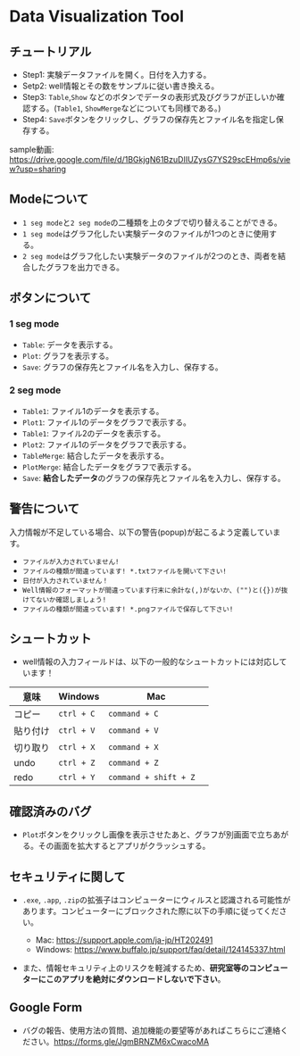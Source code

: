 # Data Visualization Tool
## チュートリアル
- Step1: 実験データファイルを開く。日付を入力する。
- Setp2: well情報とその数をサンプルに従い書き換える。
- Step3: `Table`,`Show` などのボタンでデータの表形式及びグラフが正しいか確認する。(`Table1`, `ShowMerge`などについても同様である。)
- Step4: `Save`ボタンをクリックし、グラフの保存先とファイル名を指定し保存する。

sample動画: https://drive.google.com/file/d/1BGkjgN61BzuDIIUZysG7YS29scEHmp6s/view?usp=sharing

## Modeについて
- `1 seg mode`と`2 seg mode`の二種類を上のタブで切り替えることができる。
- `1 seg mode`はグラフ化したい実験データのファイルが1つのときに使用する。
- `2 seg mode`はグラフ化したい実験データのファイルが2つのとき、両者を結合したグラフを出力できる。

## ボタンについて
### 1 seg mode
- `Table`: データを表示する。
- `Plot`: グラフを表示する。
- `Save`: グラフの保存先とファイル名を入力し、保存する。
### 2 seg mode
- `Table1`: ファイル1のデータを表示する。
- `Plot1`: ファイル1のデータをグラフで表示する。
- `Table1`: ファイル2のデータを表示する。
- `Plot2`: ファイル1のデータをグラフで表示する。
- `TableMerge`: 結合したデータを表示する。
- `PlotMerge`: 結合したデータをグラフで表示する。
- `Save`: **結合したデータ**のグラフの保存先とファイル名を入力し、保存する。

## 警告について
入力情報が不足している場合、以下の警告(popup)が起こるよう定義しています。

- `ファイルが入力されていません!`
- `ファイルの種類が間違っています! *.txtファイルを開いて下さい!`
- `日付が入力されていません！`
- `Well情報のフォーマットが間違っています行末に余計な(,)がないか、("")と({})が抜けてないか確認しましょう!`
- `ファイルの種類が間違っています! *.pngファイルで保存して下さい!`

## シュートカット
- well情報の入力フィールドは、以下の一般的なシュートカットには対応しています！

|  意味  |  Windows  |  Mac  |
|  ----  | ---- | ---- |
|  コピー   |  `ctrl + C`  |  `command + C`	  |
|  貼り付け |  `ctrl + V`  |  `command + V`  |
|  切り取り |  `ctrl + X`  |  `command + X`  |
|  undo     |  `ctrl + Z`  |  `command + Z`  |
|  redo     |  `ctrl + Y`  |  `command + shift + Z	`  |
	
## 確認済みのバグ
- `Plot`ボタンをクリックし画像を表示させたあと、グラフが別画面で立ちあがる。その画面を拡大するとアプリがクラッシュする。

## セキュリティに関して
- `.exe`, `.app`, `.zip`の拡張子はコンピューターにウィルスと認識される可能性があります。コンピューターにブロックされた際に以下の手順に従ってください。
  - Mac: https://support.apple.com/ja-jp/HT202491
  - Windows: https://www.buffalo.jp/support/faq/detail/124145337.html

- また、情報セキュリティ上のリスクを軽減するため、**研究室等のコンピューターにこのアプリを絶対にダウンロードしないで下さい**。

## Google Form
- バグの報告、使用方法の質問、追加機能の要望等があればこちらにご連絡ください。https://forms.gle/JgmBRNZM6xCwacoMA

